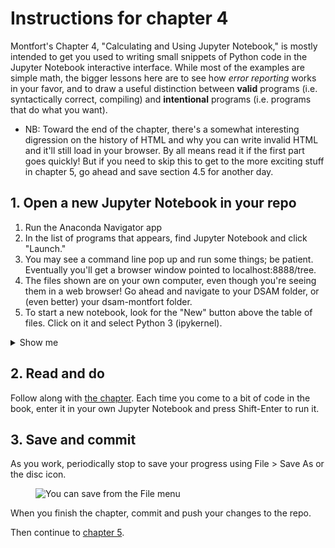 # Instructions for chapter 4

Montfort's Chapter 4, "Calculating and Using Jupyter Notebook," is mostly intended to get you used to writing small snippets of Python code in the Jupyter Notebook interactive interface. While most of the examples are simple math, the bigger lessons here are to see how *error reporting* works in your favor, and to draw a useful distinction between **valid** programs (i.e. syntactically correct, compiling) and **intentional** programs (i.e. programs that do what you want).

- NB: Toward the end of the chapter, there's a somewhat interesting digression on the history of HTML and why you can write invalid HTML and it'll still load in your browser. By all means read it if the first part goes quickly! But if you need to skip this to get to the more exciting stuff in chapter 5, go ahead and save section 4.5 for another day.

## 1. Open a new Jupyter Notebook in your repo

1. Run the Anaconda Navigator app
2. In the list of programs that appears, find Jupyter Notebook and click "Launch."
3. You may see a command line pop up and run some things; be patient. Eventually you'll get a browser window pointed to localhost:8888/tree.
4. The files shown are on your own computer, even though you're seeing them in a web browser! Go ahead and navigate to your DSAM folder, or (even better) your dsam-montfort folder.
4. To start a new notebook, look for the "New" button above the table of files. Click on it and select Python 3 (ipykernel).

<details><summary>Show me</summary>
<figure style="margin-bottom: 2em;">
    <img alt="screenshot of Anaconda Navigator." src="img/jupyter-notebook-01-launch.png"></img>
    <figcaption>Don't be fooled by JupyterLab or Anaconda Notebooks; the one we want is Jupyter Notebook.</figcaption>
</figure>
<figure style="margin-bottom: 2em;">
    <img alt="Jupyter Notebook opens with a list of files by default" src="img/jupyter-notebook-02-new-file.png"></img>
    <figcaption>Notice the similarity to the GitHub interface? (We could use that high-contrast color to highlight the New file button, but alas.)</figcaption>
</figure>
<figure style="margin-bottom: 2em;">
    <img alt="Jupyter Notebook new Python3 file" src="img/jupyter-notebook-03-interactive-cell.png"></img>
    <figcaption>When you see a cell inviting you "In [ ]:" you've made it.</figcaption>
</figure>
</details>

## 2. Read and do

<div class="alert alert-success">
Follow along with <a class="alert-link" href="https://mitpress.ublish.com/ebook/epah2e-preview/12629/39">the chapter</a>. Each time you come to a bit of code in the book, enter it in your own Jupyter Notebook and press Shift-Enter to run it.</div>

## 3. Save and commit

As you work, periodically stop to save your progress using File > Save As or the disc icon.

<figure>
    <img alt="You can save from the File menu" src="../assets/img/jupyter-notebook-04-file-save-as.png">
</figure>

When you finish the chapter, commit and push your changes to the repo.

Then continue to [chapter 5](README-ch5.md).
